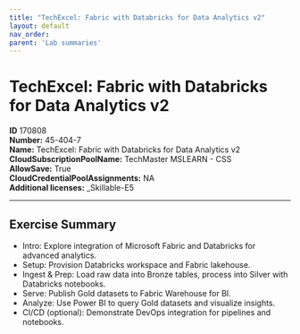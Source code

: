 ```yaml
---
title: "TechExcel: Fabric with Databricks for Data Analytics v2"
layout: default
nav_order:
parent: 'Lab summaries'
---
```


# TechExcel: Fabric with Databricks for Data Analytics v2

**ID** 170808  
**Number:** 45-404-7  
**Name:** TechExcel: Fabric with Databricks for Data Analytics v2
**CloudSubscriptionPoolName:** TechMaster MSLEARN - CSS  
**AllowSave:** True  
**CloudCredentialPoolAssignments:** NA  
**Additional licenses:** _Skillable-E5  

---

## Exercise Summary
- Intro: Explore integration of Microsoft Fabric and Databricks for advanced analytics.  
- Setup: Provision Databricks workspace and Fabric lakehouse.  
- Ingest & Prep: Load raw data into Bronze tables, process into Silver with Databricks notebooks.  
- Serve: Publish Gold datasets to Fabric Warehouse for BI.  
- Analyze: Use Power BI to query Gold datasets and visualize insights.  
- CI/CD (optional): Demonstrate DevOps integration for pipelines and notebooks.  
